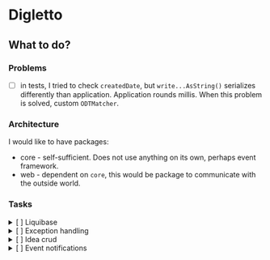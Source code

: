 # Digletto

## What to do?

### Problems

- [ ] in tests, I tried to check `createdDate`, but `write...AsString()` serializes differently than application.
  Application rounds millis. When this problem is solved, custom `ODTMatcher`.

### Architecture

I would like to have packages:

- core - self-sufficient. Does not use anything on its own, perhaps event framework.
- web - dependent on `core`, this would be package to communicate with the outside world.

### Tasks

<details>
<summary> [ ] Liquibase</summary>

- add Liquibase

</details>

<details>
<summary> [ ] Exception handling</summary>

- should throw exceptions with multiple causes
- one cause for most cases
- multiple for validation exceptions
- works on error codes - let client implement concrete messages

</details>

<details>
  <summary> [ ] Idea crud</summary>

- [x] create
- creates new idea and persists it in database
- requires name and owning user id
- names unique per user

---

- [ ] listing
- returns pageable and filterable list of ideas
- idea specified as:
    - id
    - creation date
    - last activity date
    - name
    - owner id
    - average rating (0.0 - 5.0) - mostly to mess with database views
    - status

---

- [ ] get details
- returns single idea object
- idea specified as:
    - id
    - creation date
    - last activity date
    - name
    - description
    - owner id
    - list of involved users with last activity dates
    - average rating (0.0 - 5.0)
    - list of ratings by users
    - status

--- 

- [ ] update
- update fields of the idea
- if idea does not exist, throw 404
- only in status DRAFT - otherwise throw 403
- if nothing changed or the same data - do nothing and return 200

---

- [x] delete
- deletes idea
- if idea does not exist, throw 404
- only in status DRAFT - otherwise throw 403

</details>

<details>
<summary> [ ] Event notifications</summary>

- [ ] create idea event
- [ ] delete idea event
- [ ] update idea event
- [ ] change state idea event

</details>
